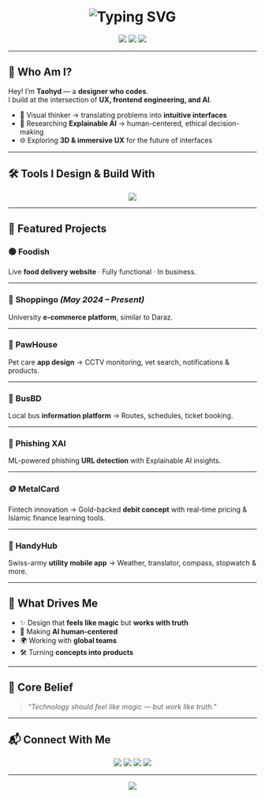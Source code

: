 <h1 align="center">
  <img src="https://readme-typing-svg.herokuapp.com?font=Orbitron&size=30&duration=3000&pause=1000&color=6EE7B7&center=true&vCenter=true&width=600&lines=✨+Fardaus+Taohyd;Product+Designer+·+Frontend+Engineer;AI+%2B+3D+Explorer" alt="Typing SVG" />
</h1>

<p align="center">
  <img src="https://img.shields.io/badge/Product%20Design-UX%2FUI-%236EE7B7?style=for-the-badge&logo=figma&logoColor=white"/>
  <img src="https://img.shields.io/badge/Frontend%20Dev-React%2FTailwind-%234F46E5?style=for-the-badge&logo=react&logoColor=white"/>
  <img src="https://img.shields.io/badge/AI%20%2B%20UX-XAI%2FNLP%2F3D-%23F59E0B?style=for-the-badge&logo=python&logoColor=white"/>
</p>

---

## 🚀 Who Am I?  

Hey! I’m **Taohyd** — a **designer who codes**.  
I build at the intersection of **UX, frontend engineering, and AI**.  

- 🎨 Visual thinker → translating problems into **intuitive interfaces**  
- 🧠 Researching **Explainable AI** → human-centered, ethical decision-making  
- 🌐 Exploring **3D & immersive UX** for the future of interfaces  

---

## 🛠️ Tools I Design & Build With  

<p align="center">
  <img src="https://skillicons.dev/icons?i=figma,xd,photoshop,illustrator,react,tailwind,materialui,threejs,js,ts,html,css,sass,nodejs,express,postgres,python,git" />
</p>

---

## 📌 Featured Projects  

### 🟢 **Foodish**  
Live **food delivery website** · Fully functional · In business.  

---

### 🛒 **Shoppingo** *(May 2024 – Present)*  
University **e-commerce platform**, similar to Daraz.  

---

### 🐾 **PawHouse**  
Pet care **app design** → CCTV monitoring, vet search, notifications & products.  

---

### 🚌 **BusBD**  
Local bus **information platform** → Routes, schedules, ticket booking.  

---

### 🧠 **Phishing XAI**  
ML-powered phishing **URL detection** with Explainable AI insights.  

---

### 🪙 **MetalCard**  
Fintech innovation → Gold-backed **debit concept** with real-time pricing & Islamic finance learning tools.  

---

### 📱 **HandyHub**  
Swiss-army **utility mobile app** → Weather, translator, compass, stopwatch & more.  

---

## 🧭 What Drives Me  

- ✨ Design that **feels like magic** but **works with truth**  
- 🧬 Making **AI human-centered**  
- 🌍 Working with **global teams**  
- 🛠️ Turning **concepts into products**  

---

## 💬 Core Belief  

> *“Technology should feel like magic — but work like truth.”*  

---

## 📬 Connect With Me  

<p align="center">
  <a href="https://fardaustaohyd.github.io/fardaustaohyd-portfolio/"><img src="https://img.shields.io/badge/Portfolio-%23096A2E?style=for-the-badge&logo=vercel&logoColor=white" /></a>
  <a href="https://www.behance.net/fardaustaohyd"><img src="https://img.shields.io/badge/Behance-%231877F2?style=for-the-badge&logo=behance&logoColor=white" /></a>
  <a href="mailto:fardaustaohyd31@gmail.com"><img src="https://img.shields.io/badge/Email-%23EA4335?style=for-the-badge&logo=gmail&logoColor=white" /></a>
  <a href="https://drive.google.com/file/d/1YCgtftijuIcdhgDGWn_JOuKZNAy3tzIV/view?usp=drive_link"><img src="https://img.shields.io/badge/Download%20CV-%23FFB703?style=for-the-badge&logo=adobeacrobatreader&logoColor=white" /></a>
</p>

---

<p align="center">
  <img src="https://capsule-render.vercel.app/api?type=waving&color=6EE7B7&height=100&section=footer"/>
</p>
